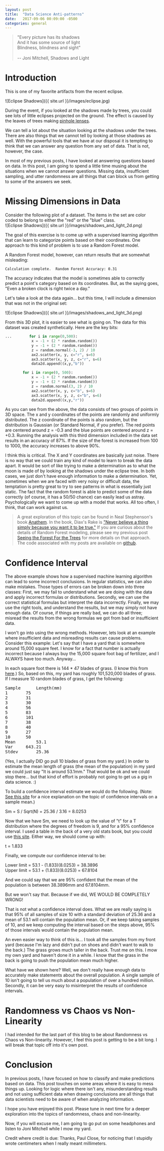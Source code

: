 ```yaml
---
layout: post
title:  "Data Science Anti-patterns"
date:   2017-09-06 00:09:00 -0500
categories: general
---
```


> "Every picture has its shadows<br>
> And it has some source of light<br>
> Blindness, blindness and sight"<br><br>
> -- Joni Mitchell, Shadows and Light<br>


# Introduction

This is one of my favorite artifacts from the recent eclipse.  

![Eclipse Shadows]({{ site.url }}/images/eclipse.jpg)

During the event, if you looked at the shadows made by trees, you could see lots of little eclipses projected on the ground.  The effect is caused by the leaves of trees making [pinhole lenses](http://eclipse.illinois.edu/2017eclipse.html).

We can tell a lot about the situation looking at the shadows under the trees.  There are also things that we cannot tell by looking at those shadows as well.  With the powerful tools that we have at our disposal it is tempting to think that we can answer any question from any set of data.  That is not, however, the case.

In most of my previous posts, I have looked at answering questions based on data.  In this post, I am going to spend a little time musing about the situations when we cannot answer questions.  Missing data, insufficient sampling, and utter randomness are all things that can block us from getting to some of the answers we seek.

# Missing Dimensions in Data

Consider the following plot of a dataset.  The items in the set are color coded to belong to either the "red" or the "blue" class.  
![Eclipse Shadows]({{ site.url }}/images/shadows_and_light_2d.png)

The goal of this exercise is to come up with a supervised learning algorithm that can learn to categorize points based on their coordinates.  One approach to this kind of problem is to use a Random Forest model. 

A Random Forest model, however, can return results that are somewhat misleading:

```
Calculation complete.  Random Forest Accuracy: 0.31
```

The accuracy indicates that the model is sometimes able to correctly predict a point's category based on its coordinates.  But, as the saying goes, "Even a broken clock is right twice a day."

Let's take a look at the data again...  but this time, I will include a dimension that was not in the original set:

![Eclipse Shadows]({{ site.url }}/images/shadows_and_light_3d.png)

From this 3D plot, it is easier to see what is going on.  The data for this dataset was created synthetically.  Here are the key bits:

```python
...        for i in range(0,500):
            x = -1 + (2 * random.random())
            y = -1 + (2 * random.random())
            z = random.normal(-3, 2) / 10
            ax2.scatter(x, y, c="r", s=6)
            ax3.scatter(x, y, z, c="r", s=6)
            data2d.append((x,y,"b"))

        for i in range(0, 500):
            x = -1 + (2 * random.random())
            y = -1 + (2 * random.random())
            z = random.normal(3, 2) / 10
            ax2.scatter(x, y, c="b", s=6)
            ax3.scatter(x, y, z, c="b", s=6)
            data2d.append((x,y,"r"))
```

As you can see from the above, the data consists of two groups of points in 3D space.  The x and y coordinates of the points are randomly and uniformly distributed.  The z coordinate of the points is also random, but the distribution is Gaussian (or Standard Normal, if you prefer).  The red points are centered around z = -0.3 and the blue points are centered around z = +0.3.  Running the analysis with this third dimension included in the data set results in an accuracy of 87%.  If the size of the forest is increased from 100 to 1000, the accuracy increases to above 90%.

I think this is critical.  The X and Y coordinates are basically just noise.  There is no way that we could train any kind of model to learn to break the data apart.  It would be sort of like trying to make a determination as to what the moon is made of by looking at the shadows under the eclipse tree.  In both cases, we just don't have enough information to make a determination.  Yet, sometimes when we are faced with very noisy or difficult data, the temptation is pretty great to try to see patterns in what is essentially just static.  The fact that the random forest is able to predict some of the data correctly (of course, it has a 50/50 chance) can easily lead us astray.  Psychologically we want to come up with a model that works.  All too often, I think, that can work against us.

> A great exploration of this topic can be found in Neal Stephenson's book [Anathem](https://www.amazon.com/Anathem-Neal-Stephenson/dp/006147410X/ref=sr_1_1?ie=UTF8&qid=1504638313&sr=8-1&keywords=anathem).  In the book, Diax's Rake is ["Never believe a thing simply because you want it to be true."](http://anathem.wikia.com/wiki/Diax%27s_Rake)  If you are curious about the details of Random Forest modeling, please see my previous post [Seeing the Forest For the Trees](http://datascience.netlify.com/general/2017/08/15/data_science_15.html) for more details on that approach.  The code associated with my posts are available on [github](https://github.com/fractalbass/shadows_and_light).    
            
# Confidence Interval

The above example shows how a supervised machine learning algorithm can lead to some incorrect conclusions.  In regular statistics, we can also make mistakes.  Those types of errors can be broken down into three classes:  First, we may fail to understand what we are doing with the data and apply incorrect formulas or distributions.  Secondly, we can use the correct statistical formulas but interpret the data incorrectly.  Finally, we may use the right tools, and understand the results, but we may simply not have enough data. Of course, if things are really bad, we can do all three; misread the results from the wrong formulas we got from bad or insufficient data. 

I won't go into using the wrong methods.  However, lets look at an example where insufficient data and misreading results can cause problems. Consider this example:  Let's say that I have a yard that is somewhere around 15,000 square feet.  I know for a fact that number is actually incorrect because I always buy the 15,000 square foot bag of fertilizer, and I ALWAYS have too much.  Anyway...

In each square foot there is 144 * 47 blades of grass.  (I know this from [here](https://prezi.com/roben6fpzshd/blades-of-grass-in-a-football-field/).)  So, based on this, my yard has roughly 101,520,000 blades of grass.  If I measure 10 random blades of grass, I get the following:
<pre>
Sample		Length(mm)1		752		313		304		565		836		1017		388		409		2710		50Mean		53.1Var		643.21
Stdev		25.36
</pre>

(Yes, I actually DID go pull 10 blades of grass from my yard.)  In order to estimate the mean length of grass (the mean of the population) in my yard we could just say "It is around 53.1mm."  That would be ok and we could stop  there...  but that kind of effort is probably not going to get us a gig in data science.  :)  

To build a confidence interval estimate we would do the following. (Note: [See this site](http://onlinestatbook.com/2/estimation/mean.html) for a nice explanation on the topic of confidence intervals on a sample mean.)

Sm = S / Sqrt(N) = 25.36 / 3.16 = 8.0253

Now that we have Sm, we need to look up the value of "t" for a T distribution where the degrees of freedom is 9, and for a 95% confidence interval.  I used a table in the back of a very old stats book, but you could use [this site](http://stattrek.com/online-calculator/t-distribution.aspx).  Either way, we should come up with:

t = 1.833

Finally, we compute our confidence interval to be:

Lower limit = 53.1 - (1.833)(8.0253) = 38.3896  
Upper limit = 53.1 + (1.833)(8.0253) = 67.8104

And we could say that we are 95% confident that the mean of the population is between 38.3896mm and 67.8104mm.

But we won't say that.  Because if we did, WE WOULD BE COMPLETELY WRONG!

That is not what a confidence interval does.  What we are really saying is that 95% of all samples of size 10 with a standard deviation of 25.36 and a mean of 53.1 will contain the population mean.  Or, if we keep taking samples of 10, and we keep computing the interval based on the steps above, 95% of those intervals would contain the population mean.

An even easier way to think of this is...  I took all the samples from my front yard (because I'm lazy and didn't put on shoes and didn't want to walk to the back.)  The grass grows much taller in the back.  Trust me on this.  I mow my own yard and haven't done it in a while.  I know that the grass in the back is going to push the population mean much higher.

What have we shown here?  Well, we don't really have enough data to accurately make statements about the overall population.  A single sample of 10 isn't going to tell us much about a population of over a hundred million.  Secondly, it can be very easy to misinterpret the results of confidence intervals. 

# Randomness vs Chaos vs Non-Linearity

I had intended for the last part of this blog to be about Randomness vs Chaos vs Non-linearity.  However, I feel this post is getting to be a bit long.  I will break that topic off into it's own post.  

# Conclusion

In previous posts, I have focused on how to classify and make predictions based on data.  This post touches on some areas where it is easy to mess things up.  Looking for logic where there isn't any, misunderstanding results and not using sufficient data when drawing conclusions are all things that data scientists need to be aware of when analyzing information.

I hope you have enjoyed this post.  Please tune in next time for a deeper exploration into the topics of randomness, chaos and non-linearity.

Now, if you will excuse me, I am going to go put on some headphones and listen to Joni Mitchell while I mow my yard.

Credit where credit is due:  Thanks, Paul Close, for noticing that I stupidly wrote centimeters when I really meant millimeters.
